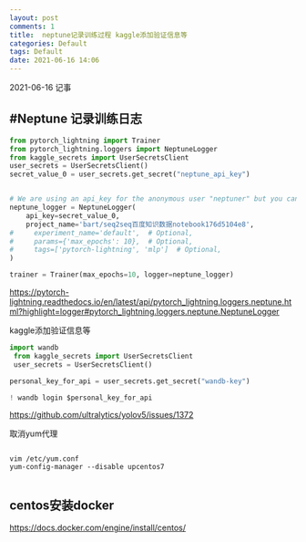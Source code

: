 ```yaml
---
layout: post
comments: 1
title:  neptune记录训练过程 kaggle添加验证信息等
categories: Default
tags: Default
date: 2021-06-16 14:06
---
```


 2021-06-16 记事

## #Neptune 记录训练日志

```python
from pytorch_lightning import Trainer
from pytorch_lightning.loggers import NeptuneLogger
from kaggle_secrets import UserSecretsClient
user_secrets = UserSecretsClient()
secret_value_0 = user_secrets.get_secret("neptune_api_key")


# We are using an api_key for the anonymous user "neptuner" but you can use your own.
neptune_logger = NeptuneLogger(
    api_key=secret_value_0,
    project_name='bart/seq2seq百度知识数据notebook176d5104e8',
#     experiment_name='default',  # Optional,
#     params={'max_epochs': 10},  # Optional,
#     tags=['pytorch-lightning', 'mlp']  # Optional,
)

trainer = Trainer(max_epochs=10, logger=neptune_logger)

```

https://pytorch-lightning.readthedocs.io/en/latest/api/pytorch_lightning.loggers.neptune.html?highlight=logger#pytorch_lightning.loggers.neptune.NeptuneLogger





kaggle添加验证信息等

```python
import wandb
 from kaggle_secrets import UserSecretsClient
 user_secrets = UserSecretsClient() 

personal_key_for_api = user_secrets.get_secret("wandb-key")

! wandb login $personal_key_for_api

```

https://github.com/ultralytics/yolov5/issues/1372





取消yum代理

```

vim /etc/yum.conf
yum-config-manager --disable upcentos7


```



## centos安装docker

https://docs.docker.com/engine/install/centos/

```


```



